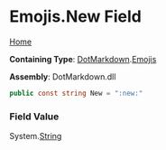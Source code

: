 # Emojis\.New Field

[Home](../../../README.md)

**Containing Type**: [DotMarkdown](../../README.md)\.[Emojis](../README.md)

**Assembly**: DotMarkdown\.dll

```csharp
public const string New = ":new:"
```

### Field Value

System\.[String](https://docs.microsoft.com/en-us/dotnet/api/system.string)